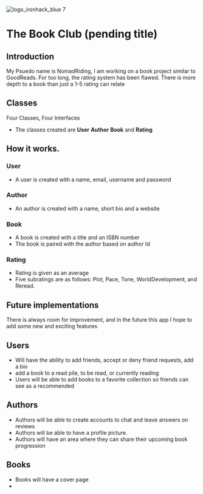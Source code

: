 ![logo_ironhack_blue 7](https://user-images.githubusercontent.com/23629340/40541063-a07a0a8a-601a-11e8-91b5-2f13e4e6b441.png)

# The Book Club (pending title)

## Introduction

My Psuedo name is NomadRiding, I am working on a book project similar to GoodReads.
For too long, the rating system has been flawed. There is more depth to a book than just a 1-5 rating can relate 

## Classes

Four Classes, Four Interfaces

- The classes created are **User** **Author** **Book** and **Rating**

## How it works.

### User

- A user is created with a name, email, username and password

### Author

- An author is created with a name, short bio and a website

### Book
- A book is created with a title and an ISBN number
- The book is paired with the author based on author Id

### Rating
- Rating is given as an average
- Five subratings are as follows: Plot, Pace, Tone, WorldDevelopment, and Reread.


## Future implementations

There is always room for improvement, and in the future this app I hope to add some new and exciting features

## Users

- Will have the ability to add friends, accept or deny friend requests, add a bio
- add a book to a read pile, to be read, or currently reading
- Users will be able to add books to a favorite collection so friends can see as a recommended

## Authors

- Authors will be able to create accounts to chat and leave answers on reviews
- Authors will be able to have a profile picture. 
- Authors will have an area where they can share their upcoming book progression

## Books

- Books will have a cover page
- 
